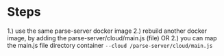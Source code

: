 # Steps

1.) use the same parse-server docker image
2.) rebuild another docker image, by adding the parse-server/cloud/main.js (file)
OR
2.) you can map the main.js file directory container `--cloud /parse-server/cloud/main.js`
